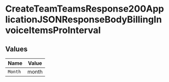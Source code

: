 # CreateTeamTeamsResponse200ApplicationJSONResponseBodyBillingInvoiceItemsProInterval


## Values

| Name    | Value   |
| ------- | ------- |
| `Month` | month   |